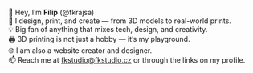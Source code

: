 👋 Hey, I’m <b>Filip</b> (@fkrajsa) <br>
🧩 I design, print, and create — from 3D models to real-world prints. <br>
💡 Big fan of anything that mixes tech, design, and creativity. <br>
🖨️ 3D printing is not just a hobby — it’s my playground. <br>
🌐 I am also a website creator and designer. <br>
📫 Reach me at fkstudio@fkstudio.cz or through the links on my profile. <br>
